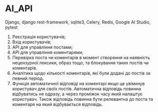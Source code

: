 # AI_API
Django, django rest-framework, sqlite3, Celery, Redis, Google AI Studio, pytest

1. Реєстрація користувачів;
2. Вхід користувачів;
3. API для управління постами;
4. API для управління коментарями;
5. Перевірка поста чи коментарів в момент створення на наявність нецензурної лексики, образ тощо, та блокування таких постів чи коментарів. 
6. Аналітика щодо кількості коментарів, які були додані до постів за певний період. 
7. Функція автоматичної відповіді на коментарі якщо це увімкнув користувач для своїх постів. Автоматична відповідь повинна відбуватись не одразу, а через проміжок часу який налаштує користувач. Також відповідь повинна бути релевантна до поста та коментаря на який відбувається відповідь.
